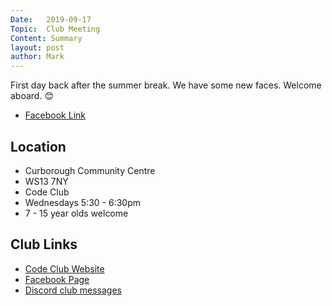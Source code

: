 ```yaml
---
Date:   2019-09-17
Topic:  Club Meeting
Content: Summary
layout: post
author: Mark
---
```

First day back after the summer break. We have some new faces. Welcome aboard. 😊



* [Facebook Link](https://www.facebook.com/1481985248595237/posts/2258552740938480/)

## Location

* Curborough Community Centre
* WS13 7NY
* Code Club
* Wednesdays 5:30 - 6:30pm
* 7 - 15 year olds welcome

## Club Links

* [Code Club Website](https://lichfield-code-club.github.io/)
* [Facebook Page](https://www.facebook.com/LichfieldCoders)
* [Discord club messages](https://discord.gg/szz6xGK)
